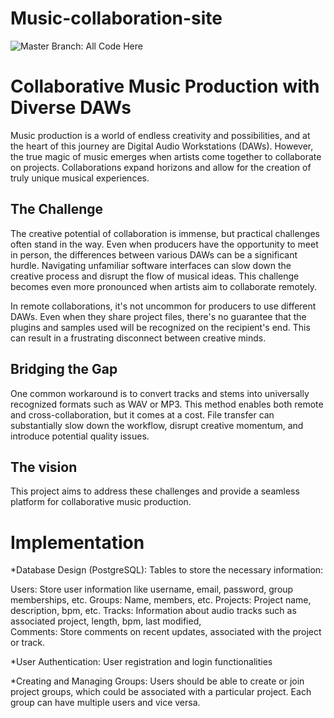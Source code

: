 # Music-collaboration-site

![Master Branch: All Code Here](https://img.shields.io/badge/Branch-Master-green)

# Collaborative Music Production with Diverse DAWs

Music production is a world of endless creativity and possibilities, and at the heart of this journey are Digital Audio Workstations (DAWs). However, the true magic of music emerges when artists come together to collaborate on projects. Collaborations expand horizons and allow for the creation of truly unique musical experiences.

## The Challenge

The creative potential of collaboration is immense, but practical challenges often stand in the way. Even when producers have the opportunity to meet in person, the differences between various DAWs can be a significant hurdle. Navigating unfamiliar software interfaces can slow down the creative process and disrupt the flow of musical ideas. This challenge becomes even more pronounced when artists aim to collaborate remotely.

In remote collaborations, it's not uncommon for producers to use different DAWs. Even when they share project files, there's no guarantee that the plugins and samples used will be recognized on the recipient's end. This can result in a frustrating disconnect between creative minds.

## Bridging the Gap

One common workaround is to convert tracks and stems into universally recognized formats such as WAV or MP3. This method enables both remote and cross-collaboration, but it comes at a cost. File transfer can substantially slow down the workflow, disrupt creative momentum, and introduce potential quality issues.

## The vision

This project aims to address these challenges and provide a seamless platform for collaborative music production.

# Implementation

*Database Design (PostgreSQL):
Tables to store the necessary information:

Users: Store user information like username, email, password, group memberships, etc.
Groups: Name, members, etc.
Projects: Project name, description, bpm, etc.
Tracks: Information about audio tracks such as associated project, length, bpm, last modified,  
Comments: Store comments on recent updates, associated with the project or track.

*User Authentication:
User registration and login functionalities

*Creating and Managing Groups:
Users should be able to create or join project groups, which could be associated with a particular project. Each group can have multiple users and vice versa.



